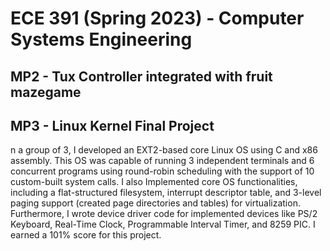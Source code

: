 # ECE 391 (Spring 2023) - Computer Systems Engineering
## MP2 - Tux Controller integrated with fruit mazegame
## MP3 - Linux Kernel Final Project
n a group of 3, I developed an EXT2-based core Linux OS using C and x86 assembly. This OS was capable of running 3 independent terminals and 6 concurrent programs using round-robin scheduling with the support of 10 custom-built system calls. I also Implemented core OS functionalities, including a flat-structured filesystem, interrupt descriptor table, and 3-level paging support (created page directories and tables) for virtualization. Furthermore, I wrote device driver code for implemented devices like PS/2 Keyboard, Real-Time Clock, Programmable Interval Timer, and 8259 PIC.
I earned a 101% score for this project.
